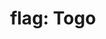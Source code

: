 ---
layout: smileys&emotion
title: "flag: Togo"
emoji: flag_togo
permalink: 🇹🇬.html
image: assets/img/3moji/flag_togo.png
---
